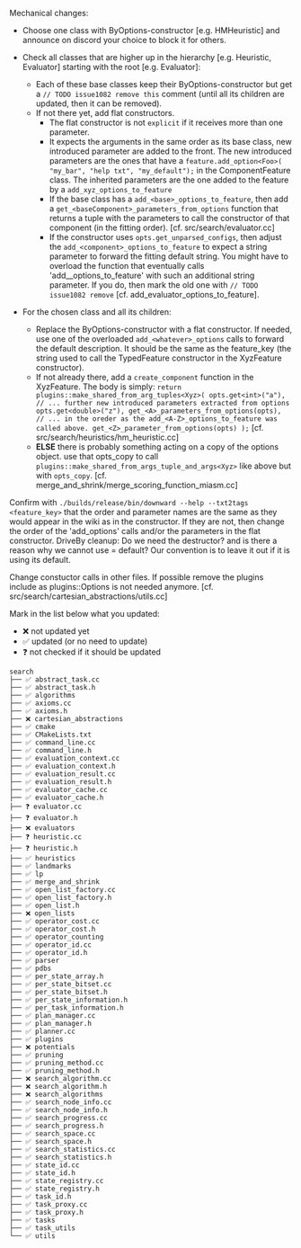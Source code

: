 Mechanical changes: <TODO issue1082 remove this file>

- Choose one class with ByOptions-constructor [e.g. HMHeuristic] and announce on discord your choice to block it for others.
- Check all classes that are higher up in the hierarchy [e.g. Heuristic, Evaluator] starting with the root [e.g. Evaluator]:

	- Each of these base classes keep their ByOptions-constructor but get a `// TODO issue1082 remove this` comment (until all its children are updated, then it can be removed).
    - If not there yet, add flat constructors.
      - The flat constructor is not `explicit` if it receives more than one parameter.
      - It expects the arguments in the same order as its base class, new introduced parameter are added to the front.
    The new introduced parameters are the ones that have a `feature.add_option<Foo>(
        "my_bar",
        "help txt",
        "my_default");` in the ComponentFeature class.
      The inherited parameters are the one added to the feature by a `add_xyz_options_to_feature`
      - If the base class has a `add_<base>_options_to_feature`, then add a `get_<baseComponent>_parameters_from_options` function that returns a tuple with the parameters to call the constructor of that component (in the fitting order). [cf. src/search/evaluator.cc]
      - If the constructor uses `opts.get_unparsed_configs`, then adjust the `add_<component>_options_to_feature` to expect a string parameter to forward the fitting default string. You might have to overload the function that eventually calls 'add_<baseComponent>_options_to_feature' with such an additional string parameter. If you do, then mark the old one with `// TODO issue1082 remove` [cf. add_evaluator_options_to_feature].


- For the chosen class and all its children:
  - Replace the ByOptions-constructor with a flat constructor.
If needed, use one of the overloaded `add_<whatever>_options` calls to forward the default description. It should be the same as the feature_key (the string used to call the TypedFeature constructor in the XyzFeature constructor).
  - If not already there, add a `create_component` function in the XyzFeature. The body is simply:
    `return plugins::make_shared_from_arg_tuples<Xyz>(
opts.get<int>("a"),
// ... further new introduced parameters extracted from options
opts.get<double>("z"),
get_<A>_parameters_from_options(opts),
// ... in the oreder as the add_<A-Z>_options_to_feature was called above.
get_<Z>_parameter_from_options(opts)
);`
[cf. src/search/heuristics/hm_heuristic.cc]
  - **ELSE** there is probably something acting on a copy of the options object.
  use that opts_copy to call `plugins::make_shared_from_args_tuple_and_args<Xyz>` like above but with `opts_copy`.
[cf. merge_and_shrink/merge_scoring_function_miasm.cc]


Confirm with `./builds/release/bin/downward --help --txt2tags <feature_key>` that the order and parameter names are the same as they would appear in the wiki as in the constructor. If they are not, then change the order of the 'add_options' calls and/or the parameters in the flat constructor.
DriveBy cleanup: Do we need the destructor? and is there a reason why we cannot use = default? Our convention is to leave it out if it is using its default.


Change constuctor calls in other files.
If possible remove the plugins include as plugins::Options is not needed anymore.
[cf. src/search/cartesian_abstractions/utils.cc]

Mark in the list below what you updated:

- ❌ not updated yet
- ✅ updated (or no need to update)
- ❓ not checked if it should be updated

```
search
├── ✅ abstract_task.cc
├── ✅ abstract_task.h
├── ✅ algorithms
├── ✅ axioms.cc
├── ✅ axioms.h
├── ❌ cartesian_abstractions
├── ✅ cmake
├── ✅ CMakeLists.txt
├── ✅ command_line.cc
├── ✅ command_line.h
├── ✅ evaluation_context.cc
├── ✅ evaluation_context.h
├── ✅ evaluation_result.cc
├── ✅ evaluation_result.h
├── ✅ evaluator_cache.cc
├── ✅ evaluator_cache.h
├── ❓ evaluator.cc
├── ❓ evaluator.h
├── ❌ evaluators
├── ❓ heuristic.cc
├── ❓ heuristic.h
├── ✅ heuristics
├── ✅ landmarks
├── ✅ lp
├── ✅ merge_and_shrink
├── ✅ open_list_factory.cc
├── ✅ open_list_factory.h
├── ✅ open_list.h
├── ❌ open_lists
├── ✅ operator_cost.cc
├── ✅ operator_cost.h
├── ✅ operator_counting
├── ✅ operator_id.cc
├── ✅ operator_id.h
├── ✅ parser
├── ✅ pdbs
├── ✅ per_state_array.h
├── ✅ per_state_bitset.cc
├── ✅ per_state_bitset.h
├── ✅ per_state_information.h
├── ✅ per_task_information.h
├── ✅ plan_manager.cc
├── ✅ plan_manager.h
├── ✅ planner.cc
├── ✅ plugins
├── ❌ potentials
├── ✅ pruning
├── ✅ pruning_method.cc
├── ✅ pruning_method.h
├── ❌ search_algorithm.cc
├── ❌ search_algorithm.h
├── ❌ search_algorithms
├── ✅ search_node_info.cc
├── ✅ search_node_info.h
├── ✅ search_progress.cc
├── ✅ search_progress.h
├── ✅ search_space.cc
├── ✅ search_space.h
├── ✅ search_statistics.cc
├── ✅ search_statistics.h
├── ✅ state_id.cc
├── ✅ state_id.h
├── ✅ state_registry.cc
├── ✅ state_registry.h
├── ✅ task_id.h
├── ✅ task_proxy.cc
├── ✅ task_proxy.h
├── ✅ tasks
├── ✅ task_utils
└── ✅ utils


```
